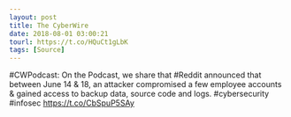 ```yaml
---
layout: post
title: The CyberWire
date: 2018-08-01 03:00:21
tourl: https://t.co/HQuCt1gLbK
tags: [Source]
---
```

#CWPodcast: On the Podcast, we share that #Reddit announced that between June 14 &amp; 18, an attacker compromised a few employee accounts &amp; gained access to backup data, source code and logs. #cybersecurity #infosec https://t.co/CbSpuP5SAy